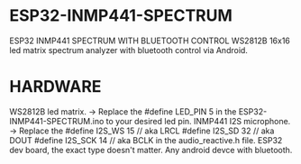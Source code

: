 # ESP32-INMP441-SPECTRUM
ESP32 INMP441 SPECTRUM WITH BLUETOOTH CONTROL
WS2812B 16x16 led matrix spectrum analyzer with bluetooth control via Android.

# HARDWARE
WS2812B led matrix.
    -> Replace the #define LED_PIN 5 in the ESP32-INMP441-SPECTRUM.ino to your desired led pin.
INMP441 I2S microphone.
    -> Replace the
    #define I2S_WS 15   // aka LRCL
    #define I2S_SD 32   // aka DOUT
    #define I2S_SCK 14  // aka BCLK
    in the audio_reactive.h file.
ESP32 dev board, the exact type doesn't matter.
Any android devce with bluetooth.

